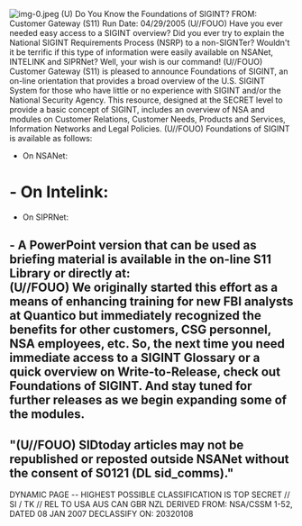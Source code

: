 ![img-0.jpeg](img-0.jpeg)
(U) Do You Know the Foundations of SIGINT?
FROM: Customer Gateway (S11)
Run Date: 04/29/2005
(U//FOUO) Have you ever needed easy access to a SIGINT overview? Did you ever try to explain the National SIGINT Requirements Process (NSRP) to a non-SIGNTer? Wouldn't it be terrific if this type of information were easily available on NSANet, INTELINK and SIPRNet? Well, your wish is our command!
(U//FOUO) Customer Gateway (S11) is pleased to announce Foundations of SIGINT, an on-line orientation that provides a broad overview of the U.S. SIGINT System for those who have little or no experience with SIGINT and/or the National Security Agency. This resource, designed at the SECRET level to provide a basic concept of SIGINT, includes an overview of NSA and modules on Customer Relations, Customer Needs, Products and Services, Information Networks and Legal Policies.
(U//FOUO) Foundations of SIGINT is available as follows:

- On NSANet:


# - On Intelink: 

- On SIPRNet:


## - A PowerPoint version that can be used as briefing material is available in the on-line S11 Library or directly at: <br> (U//FOUO) We originally started this effort as a means of enhancing training for new FBI analysts at Quantico but immediately recognized the benefits for other customers, CSG personnel, NSA employees, etc. So, the next time you need immediate access to a SIGINT Glossary or a quick overview on Write-to-Release, check out Foundations of SIGINT. And stay tuned for further releases as we begin expanding some of the modules.

## "(U//FOUO) SIDtoday articles may not be republished or reposted outside NSANet without the consent of S0121 (DL sid_comms)."

DYNAMIC PAGE -- HIGHEST POSSIBLE CLASSIFICATION IS TOP SECRET // SI / TK // REL TO USA AUS CAN GBR NZL DERIVED FROM: NSA/CSSM 1-52, DATED 08 JAN 2007 DECLASSIFY ON: 20320108
